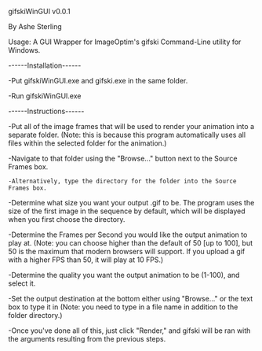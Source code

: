 gifskiWinGUI v0.0.1

By Ashe Sterling

Usage: A GUI Wrapper for ImageOptim's gifski Command-Line utility for Windows.

------Installation------

-Put gifskiWinGUI.exe and gifski.exe in the same folder. 

-Run gifskiWinGUI.exe

------Instructions------

-Put all of the image frames that will be used to render your animation into a separate folder. (Note: this is because this program automatically uses all files within the selected folder for the animation.)

-Navigate to that folder using the "Browse..." button next to the Source Frames box. 

	-Alternatively, type the directory for the folder into the Source Frames box.

-Determine what size you want your output .gif to be. The program uses the size of the first image in the sequence by default, which will be displayed when you first choose the directory.

-Determine the Frames per Second you would like the output animation to play at. (Note: you can choose higher than the default of 50 [up to 100], but 50 is the maximum that modern browsers will support. If you upload a gif with a higher FPS than 50, it will play at 10 FPS.)

-Determine the quality you want the output animation to be (1-100), and select it.

-Set the output destination at the bottom either using "Browse..." or the text box to type it in (Note: you need to type in a file name in addition to the folder directory.)

-Once you've done all of this, just click "Render," and gifski will be ran with the arguments resulting from the previous steps.
